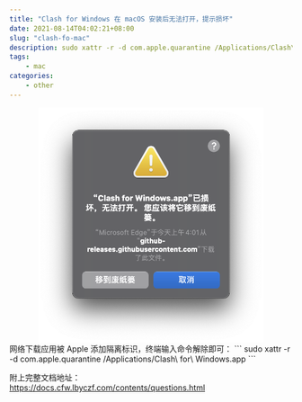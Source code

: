 ```yaml
---
title: "Clash for Windows 在 macOS 安装后无法打开，提示损坏"
date: 2021-08-14T04:02:21+08:00
slug: "clash-fo-mac"
description: sudo xattr -r -d com.apple.quarantine /Applications/Clash\ for\ Windows.app
tags: 
    - mac
categories:
    - other
---
```


<img src="not-open.png" style="margin:0 auto;width:400px;display:block" />
网络下载应用被 Apple 添加隔离标识，终端输入命令解除即可：
```
sudo xattr -r -d com.apple.quarantine /Applications/Clash\ for\ Windows.app
```

附上完整文档地址：  
https://docs.cfw.lbyczf.com/contents/questions.html